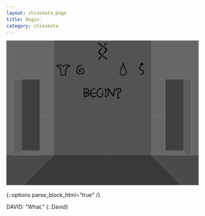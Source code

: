 ```yaml
---
layout: chiasmata_page
title: Begin.
category: chiasmata
---
```


![146](/chiasmata/images/narrative/145.gif)

{::options parse_block_html="true" /}
<div class="dialogue">
DAVID: "<span class="Anders">What.</span>" 
{:.David}
</div>